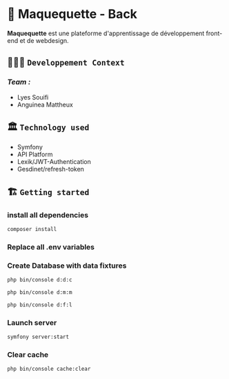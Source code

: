 # 🚀 Maquequette - Back

**Maquequette** est une plateforme d'apprentissage de développement front-end et de webdesign.

## 🧑🏽‍💻 `Developpement Context`

### _Team :_

- Lyes Souifi
- Anguinea Mattheux


## 🏛️ `Technology used`

- Symfony
- API Platform
- Lexik/JWT-Authentication
- Gesdinet/refresh-token

## 🏗️ `Getting started`

### install all dependencies

```sh
composer install
```
### Replace all .env variables

### Create Database with data fixtures

```sh
php bin/console d:d:c

php bin/console d:m:m

php bin/console d:f:l
```

### Launch server

```sh
symfony server:start
```

### Clear cache

```sh
php bin/console cache:clear
```